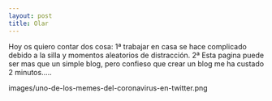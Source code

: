 ```yaml
---
layout: post
title: Olar
---
```



Hoy os quiero contar dos cosa:
1ª trabajar en casa se hace complicado debido a la silla y momentos aleatorios de distracción.
2ª Esta pagina puede ser mas que un simple blog, pero confieso que crear un blog me ha custado 2 minutos.....


images/uno-de-los-memes-del-coronavirus-en-twitter.png
